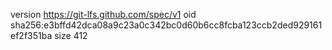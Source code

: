 version https://git-lfs.github.com/spec/v1
oid sha256:e3bffd42dca08a9c23a0c342bc0d60b6cc8fcba123ccb2ded929161ef2f351ba
size 412
